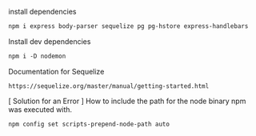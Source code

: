 install dependencies
```css
npm i express body-parser sequelize pg pg-hstore express-handlebars
```

Install dev dependencies
```css
npm i -D nodemon
```

Documentation for Sequelize

    https://sequelize.org/master/manual/getting-started.html

[ Solution for an Error ] How to include the path for the node binary npm was executed with.
```
npm config set scripts-prepend-node-path auto
```


